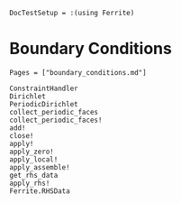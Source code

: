 ```@meta
DocTestSetup = :(using Ferrite)
```

# Boundary Conditions

```@index
Pages = ["boundary_conditions.md"]
```

```@docs
ConstraintHandler
Dirichlet
PeriodicDirichlet
collect_periodic_faces
collect_periodic_faces!
add!
close!
apply!
apply_zero!
apply_local!
apply_assemble!
get_rhs_data
apply_rhs!
Ferrite.RHSData
```
